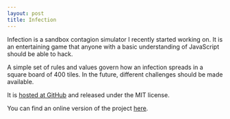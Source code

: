 ```yaml
---
layout: post
title: Infection
---
```


Infection is a sandbox contagion simulator I recently started working on. It
is an entertaining game that anyone with a basic understanding of JavaScript
should be able to hack.

A simple set of rules and values govern how an infection spreads in a square
board of 400 tiles. In the future, different challenges should be made
available.

It is [hosted at GitHub](https://github.com/infection-group/infection/) and
released under the MIT license.

You can find an online version of the project
[here](http://infection.mafagafogigante.org/).
